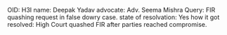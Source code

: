 OID: H3I
name: Deepak Yadav
advocate: Adv. Seema Mishra
Query: FIR quashing request in false dowry case.
state of resolvation: Yes
how it got resolved: High Court quashed FIR after parties reached compromise.
